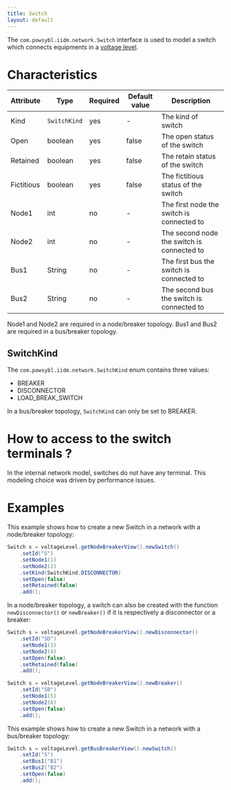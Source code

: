 ```yaml
---
title: Switch
layout: default
---
```


The `com.powsybl.iidm.network.Switch` interface is used to model a switch which connects equipments in a [voltage level](voltageLevel.md).

# Characteristics

| Attribute | Type | Required | Default value | Description |
| --------- | ---- | -------- | ------------- | ----------- |
| Kind | `SwitchKind` | yes | - | The kind of switch |
| Open | boolean | yes | false | The open status of the switch |
| Retained | boolean | yes | false | The retain status of the switch |
| Fictitious | boolean | yes | false | The fictitious status of the switch |
| Node1 | int | no | - | The first node the switch is connected to |
| Node2 | int | no | - | The second node the switch is connected to |
| Bus1 | String | no | - | The first bus the switch is connected to |
| Bus2 | String | no | - | The second bus the switch is connected to |

Node1 and Node2 are required in a node/breaker topology.
Bus1 and Bus2 are required in a bus/breaker topology.

## SwitchKind
The `com.powsybl.iidm.network.SwitchKind` enum contains three values:
- BREAKER
- DISCONNECTOR
- LOAD_BREAK_SWITCH

In a bus/breaker topology, `SwitchKind` can only be set to BREAKER.

# How to access to the switch terminals ?
In the internal network model, switches do not have any terminal. This modeling
choice was driven by performance issues.

# Examples
This example shows how to create a new Switch in a network with a node/breaker topology:
```java
Switch s = voltageLevel.getNodeBreakerView().newSwitch()
    .setId("S")
    .setNode1(1)
    .setNode2(2)
    .setKind(SwitchKind.DISCONNECTOR)
    .setOpen(false)
    .setRetained(false)
    .add();
```

In a node/breaker topology, a switch can also be created with the function `newDisconnector()` or `newBreaker()` if it is
respectively a disconnector or a breaker:
```java
Switch s = voltageLevel.getNodeBreakerView().newDisconnector()
    .setId("SD")
    .setNode1(3)
    .setNode2(4)
    .setOpen(false)
    .setRetained(false)
    .add();
```

```java
Switch s = voltageLevel.getNodeBreakerView().newBreaker()
    .setId("SB")
    .setNode1(5)
    .setNode2(6)
    .setOpen(false)
    .add();
```

This example shows how to create a new Switch in a network with a bus/breaker topology:
```java
Switch s = voltageLevel.getBusBreakerView().newSwitch()
    .setId("S")
    .setBus1("B1")
    .setBus2("B2")
    .setOpen(false)
    .add();
```
